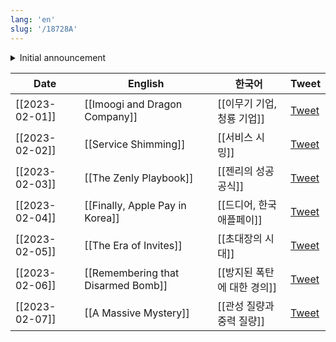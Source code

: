 ```yaml
---
lang: 'en'
slug: '/18728A'
---
```


<details>
<summary>Initial announcement</summary>

<blockquote class="twitter-tweet"><p lang="en" dir="ltr">The two biggest reasons why people fail with content:<br/><br/>1. They never start. <br/><br/>2. They are not consistent. <br/><br/>Introducing &quot;The 30 Day Tweet Test&quot;:<br/><br/>#1 Rule: Tweet every day for 30 days.<br/><br/>I will choose a winner after 30 days, they will get coaching with me and Team 20VC and $10K! <a href="https://t.co/5BRQElM0Cg">pic.twitter.com/5BRQElM0Cg</a></p>&mdash; Harry Stebbings (@HarryStebbings) <a href="https://twitter.com/HarryStebbings/status/1621132368483598336?ref_src=twsrc%5Etfw">February 2, 2023</a></blockquote>

</details>

| Date           | English                            | 한국어                      | Tweet                                                             |
| -------------- | ---------------------------------- | --------------------------- | ----------------------------------------------------------------- |
| [[2023-02-01]] | [[Imoogi and Dragon Company]]      | [[이무기 기업, 청룡 기업]]  | [Tweet](https://twitter.com/anaclumos/status/1620714157418094593) |
| [[2023-02-02]] | [[Service Shimming]]               | [[서비스 시밍]]             | [Tweet](https://twitter.com/anaclumos/status/1621250040022061060) |
| [[2023-02-03]] | [[The Zenly Playbook]]             | [[젠리의 성공 공식]]        | [Tweet](https://twitter.com/anaclumos/status/1621646220954574848) |
| [[2023-02-04]] | [[Finally, Apple Pay in Korea]]    | [[드디어, 한국 애플페이]]   | [Tweet](https://twitter.com/anaclumos/status/1621975286127513600) |
| [[2023-02-05]] | [[The Era of Invites]]             | [[초대장의 시대]]           | [Tweet](https://twitter.com/anaclumos/status/1622384241442160641) |
| [[2023-02-06]] | [[Remembering that Disarmed Bomb]] | [[방지된 폭탄에 대한 경의]] | [Tweet](https://twitter.com/anaclumos/status/1622705516693843969) |
| [[2023-02-07]] | [[A Massive Mystery]]              | [[관성 질량과 중력 질량]]   | [Tweet](https://twitter.com/anaclumos/status/1623227887632646144) |
